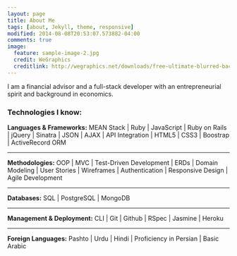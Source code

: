 ```yaml
---
layout: page
title: About Me
tags: [about, Jekyll, theme, responsive]
modified: 2014-08-08T20:53:07.573882-04:00
comments: true
image:
  feature: sample-image-2.jpg
  credit: WeGraphics
  creditlink: http://wegraphics.net/downloads/free-ultimate-blurred-background-pack/
---
```


I am a financial advisor and a full-stack developer with an entrepreneurial spirit and background in economics.

<h3> Technologies I know: </h3>
<p>
<strong> Languages & Frameworks:</strong>
MEAN Stack | Ruby | JavaScript | Ruby on Rails | jQuery | Sinatra | JSON | AJAX | API Integration | HTML5 | CSS3 | Boostrap | ActiveRecord ORM
<hr>
<strong> Methodologies:</strong>  OOP | MVC | Test-Driven Development | ERDs | Domain Modeling | User Stories | Wireframes | Authentication | Responsive Design | Agile Development
<hr>
<strong> Databases:</strong>  SQL | PostgreSQL | MongoDB
<hr>
<strong> Management & Deployment:</strong>  	CLI | Git | Github | RSpec | Jasmine | Heroku  
<hr>
<strong> Foreign Languages:</strong>  Pashto | Urdu | Hindi | Proficiency in Persian | Basic Arabic

</p>

<!-- ## Minimal Mistakes is all about:

* Responsive templates. Looking good on mobile, tablet, and desktop.
* Gracefully degrading in older browsers. Compatible with Internet Explorer 8+ and all modern browsers.
* Minimal embellishments -- content first.
* Optional large feature images for posts and pages.
* Simple and clear permalink structure.
* [Custom 404 page](http://mmistakes.github.io/minimal-mistakes/404.html) to get you started.
* Support for Disqus Comments -->

<!-- RESUME goes below -->


<!-- <a markdown="0" href="{{ site.url }}/theme-setup" class="btn">Install Minimal Mistakes Theme</a> -->
